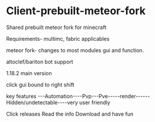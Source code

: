 # Client-prebuilt-meteor-fork
Shared prebuilt meteor fork for minecraft

Requirements- multimc, 
fabric applicables

meteor fork- changes to most modules gui and function.

altoclef/bariton bot support

1.18.2 main version

click gui bound to right shift

key features ---Automation----Pvp---Pve-----render------Hidden/undetectable----very user friendly

Click releases Read the info Download and have fun 
